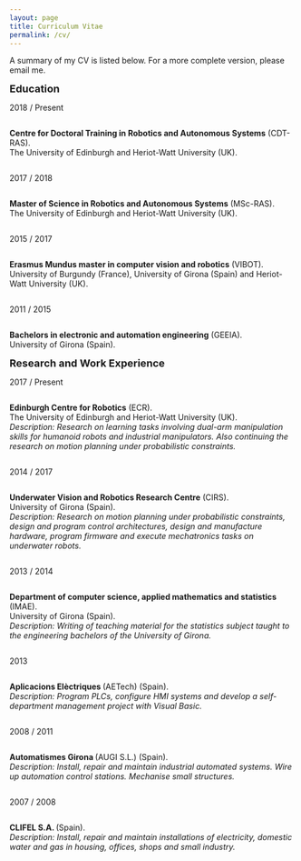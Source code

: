 ```yaml
---
layout: page
title: Curriculum Vitae
permalink: /cv/
---
```


A summary of my CV is listed below. For a more complete version, please email me.

<!-- -->
<!-- EDUCATION -->
<!-- -->
<div class="wrapper-header">
  <font size="4"><b>Education</b></font>
</div>

<div class="row">
  <div class="column column-left">
    <p>2018 / Present</p>
  </div>
  <div class="column column-right justify">
    <p><b>Centre for Doctoral Training in Robotics and Autonomous Systems</b> (CDT-RAS). <br> The University of Edinburgh and Heriot-Watt University (UK).</p>
  </div>
</div>

<div class="row">
  <div class="column column-left">
    <p>2017 / 2018</p>
  </div>
  <div class="column column-right justify">
    <p><b>Master of Science in Robotics and Autonomous Systems</b> (MSc-RAS). <br> The University of Edinburgh and Heriot-Watt University (UK).</p>
  </div>
</div>

<div class="row">
  <div class="column column-left">
    <p>2015 / 2017</p>
  </div>
  <div class="column column-right justify">
    <p><b>Erasmus Mundus master in computer vision and robotics</b> (VIBOT). <br> University of Burgundy (France), University of Girona (Spain) and Heriot-Watt University (UK).</p>
  </div>
</div>

<div class="row">
  <div class="column column-left">
    <p>2011 / 2015</p>
  </div>
  <div class="column column-right justify">
    <p><b>Bachelors in electronic and automation engineering</b> (GEEIA).  <br> University of Girona (Spain).</p>
  </div>
</div>

<!-- -->
<!-- RESEARCH AND WORK EXPERIENCE -->
<!-- -->
<div class="wrapper-header">
  <font size="4"><b>Research and Work Experience</b></font>
</div>

<div class="row">
  <div class="column column-left">
    <p>2017 / Present</p>
  </div>
  <div class="column column-right justify">
    <p><b>Edinburgh Centre for Robotics</b> (ECR). <br> The University of Edinburgh and Heriot-Watt University (UK). <br><i> Description:  Research on learning tasks involving dual-arm manipulation skills for humanoid robots and industrial manipulators. Also continuing the research on motion planning under probabilistic constraints.</i></p>
  </div>
</div>

<div class="row">
  <div class="column column-left">
    <p>2014 / 2017</p>
  </div>
  <div class="column column-right justify">
    <p><b>Underwater Vision and Robotics Research Centre</b> (CIRS). <br> University of Girona (Spain). <br><i> Description:  Research on motion planning under probabilistic constraints, design and program control architectures, design and manufacture hardware, program firmware and execute mechatronics tasks on underwater robots.</i></p>
  </div>
</div>

<div class="row">
  <div class="column column-left">
    <p>2013 / 2014</p>
  </div>
  <div class="column column-right justify">
    <p><b>Department of computer science, applied mathematics and statistics </b> (IMAE). <br> University of Girona (Spain). <br><i> Description:  Writing of teaching material for the statistics subject taught to the engineering bachelors of the University of Girona.</i></p>
  </div>
</div>

<div class="row">
  <div class="column column-left">
    <p>2013</p>
  </div>
  <div class="column column-right justify">
    <p><b>Aplicacions Elèctriques </b> (AETech) (Spain). <br><i> Description:  Program PLCs, configure HMI systems and develop a self-department management project with Visual Basic.</i></p>
  </div>
</div>

<div class="row">
  <div class="column column-left">
    <p>2008 / 2011</p>
  </div>
  <div class="column column-right justify">
    <p><b>Automatismes Girona </b> (AUGI S.L.) (Spain). <br><i> Description:  Install, repair and maintain industrial automated systems. Wire up automation control stations. Mechanise small structures.</i></p>
  </div>
</div>

<div class="row">
  <div class="column column-left">
    <p>2007 / 2008</p>
  </div>
  <div class="column column-right justify">
    <p><b>CLIFEL S.A. </b> (Spain). <br><i> Description:  Install, repair and maintain installations of electricity, domestic water and gas in housing, offices, shops and small industry.</i></p>
  </div>
</div>

















<!--
<div class="wrapper-header">
  <font size="4"><b>Education</b></font>
</div>
<ul>
  <li> Centre for Doctoral Training in Robotics and Autonomous Systems (CDT-RAS). <a href="http://www.edinburgh-robotics.org/" class="body">Edinburgh Centre for Robotics (ECR)</a>: <a href="https://www.ed.ac.uk/" class="body">University of Edinburgh</a> (UK) and <a href="https://www.hw.ac.uk/" class="body">Heriot-Watt University</a> (UK), 2018-Present. </li>
  <li> Master in Robotics and Autonomous Systems. <a href="http://www.edinburgh-robotics.org/" class="body">Edinburgh Centre for Robotics (ECR)</a>: <a href="https://www.ed.ac.uk/" class="body">University of Edinburgh</a> (UK) and <a href="https://www.hw.ac.uk/" class="body">Heriot-Watt University</a> (UK), 2017-2018. </li>
  <li> Erasmus Mundus master in <a href="http://www.vibot.org/joint-msc-in-vision--robotics.html" class="body">Computer Vision and Robotics (VIBOT)</a>. <a href="http://en.u-bourgogne.fr/" class="body">University of Burgundy</a> (France), <a href="https://www.udg.edu/" class="body">University of Girona</a> (Spain) and <a href="https://www.hw.ac.uk/" class="body">Heriot-Watt University</a> (UK), 2015-2017. </li>
  <li> Bachelors in Electronic and Automation Engineering. <a href="https://www.udg.edu/" class="body">University of Girona</a> (Spain), 2011-2015.  </li>
</ul>

<div class="wrapper-header">
  <font size="4"><b>Honors and Awards</b></font>
</div>
<ul>
  <li> 1st prize in <a href="https://www.eu-robotics.net/robotics_league/" class="body">European Robotics League (ERL)</a> robotic competition celebrated in Piombino (Italy) as member of the team University of Girona. Role: team leader and task planning for multi-robot cooperation, 2017. </li>
  <li> “Manel Xifra i Boada” (MXB) prize from the Engineers College of Girona (Spain) for outstanding BSc thesis, 2017. </li>
  <li> “Premis Patronat Politècnica” prize from the University of Girona (Spain) for outstanding BSc thesis, 2016. </li>
  <li> 1st prize in <a href="https://www.eurathlon.eu/index.php/compete2/eurathlon2015/" class="body">euRathlon 2015</a> robotic competition celebrated in Piombino (Italy) as a member of the team University of Girona. Role: control architecture software developer, 2015. </li>
  <li> 1st prize in <a href="https://www.eurathlon.eu/index.php/compete2/eurathlon2014/" class="body">euRathlon 2014</a> robotic competition celebrated in La Spezia (Italy) as a member of the team University of Girona. Role: electronic and mechanical technician, 2014. </li>
</ul>
-->








<!--
<div class="wrapper-header">
  <font size="4"><b>Selected Press</b></font>
</div>
-->
<!--https://www.eu-robotics.net/robotics_league/news/press/european-robotics-league-winners-tampere-finland.html?changelang=5-->
<!--https://www.eurathlon.eu/index.php/compete2/eurathlon2015/results2015/-->
<!--https://www.eurathlon.eu/index.php/compete2/eurathlon2014/1080-2/-->